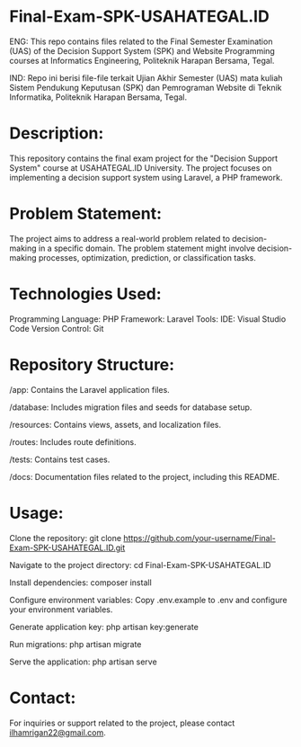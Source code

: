 # Final-Exam-SPK-USAHATEGAL.ID
ENG: This repo contains files related to the Final Semester Examination (UAS) of the Decision Support System (SPK) and Website Programming courses at Informatics Engineering, Politeknik Harapan Bersama, Tegal.

IND: Repo ini berisi file-file terkait Ujian Akhir Semester (UAS) mata kuliah Sistem Pendukung Keputusan (SPK) dan Pemrograman Website di Teknik Informatika, Politeknik Harapan Bersama, Tegal.

# Description:
This repository contains the final exam project for the "Decision Support System" course at USAHATEGAL.ID University. The project focuses on implementing a decision support system using Laravel, a PHP framework.

# Problem Statement:
The project aims to address a real-world problem related to decision-making in a specific domain. The problem statement might involve decision-making processes, optimization, prediction, or classification tasks.

# Technologies Used:
Programming Language: PHP
Framework: Laravel
Tools:
IDE: Visual Studio Code
Version Control: Git

# Repository Structure:
/app: Contains the Laravel application files.

/database: Includes migration files and seeds for database setup.

/resources: Contains views, assets, and localization files.

/routes: Includes route definitions.

/tests: Contains test cases.

/docs: Documentation files related to the project, including this README.

# Usage:
Clone the repository: git clone https://github.com/your-username/Final-Exam-SPK-USAHATEGAL.ID.git

Navigate to the project directory: cd Final-Exam-SPK-USAHATEGAL.ID

Install dependencies: composer install

Configure environment variables: Copy .env.example to .env and configure your environment variables.

Generate application key: php artisan key:generate

Run migrations: php artisan migrate

Serve the application: php artisan serve

# Contact:
For inquiries or support related to the project, please contact ilhamrigan22@gmail.com.


